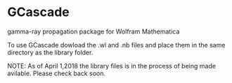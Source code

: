 # GCascade
gamma-ray propagation package for Wolfram Mathematica

To use GCascade dowload the .wl and .nb files and place them in the same directory as the library folder.

NOTE: As of April 1,2018 the library files is in the process of being made avilable. Please check back soon.
